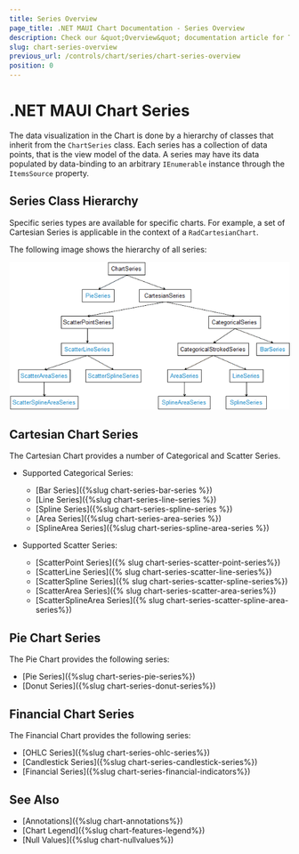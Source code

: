```yaml
---
title: Series Overview
page_title: .NET MAUI Chart Documentation - Series Overview
description: Check our &quot;Overview&quot; documentation article for Telerik Chart for .NET MAUI.
slug: chart-series-overview
previous_url: /controls/chart/series/chart-series-overview
position: 0
---
```


# .NET MAUI Chart Series

The data visualization in the Chart is done by a hierarchy of classes that inherit from the `ChartSeries` class. Each series has a collection of data points, that is the view model of the data. A series may have its data populated by data-binding to an arbitrary `IEnumerable` instance through the `ItemsSource` property.

## Series Class Hierarchy

Specific series types are available for specific charts. For example, a set of Cartesian Series is applicable in the context of a `RadCartesianChart`.

The following image shows the hierarchy of all series:

![Chart Series Class Diagram](images/chart-series-class-diagram.png)

## Cartesian Chart Series

The Cartesian Chart provides a number of Categorical and Scatter Series.

- Supported Categorical Series:

    - [Bar Series]({%slug chart-series-bar-series %})
    - [Line Series]({%slug chart-series-line-series %})
    - [Spline Series]({%slug chart-series-spline-series %})
    - [Area Series]({%slug chart-series-area-series %})
    - [SplineArea Series]({%slug chart-series-spline-area-series %})

- Supported Scatter Series:

    - [ScatterPoint Series]({% slug chart-series-scatter-point-series%})
    - [ScatterLine Series]({% slug chart-series-scatter-line-series%})
    - [ScatterSpline Series]({% slug chart-series-scatter-spline-series%})
    - [ScatterArea Series]({% slug chart-series-scatter-area-series%})
    - [ScatterSplineArea Series]({% slug chart-series-scatter-spline-area-series%})

## Pie Chart Series

The Pie Chart provides the following series:

- [Pie Series]({%slug chart-series-pie-series%})
- [Donut Series]({%slug chart-series-donut-series%})

## Financial Chart Series

The Financial Chart provides the following series:

- [OHLC Series]({%slug chart-series-ohlc-series%})
- [Candlestick Series]({%slug chart-series-candlestick-series%})
- [Financial Series]({%slug chart-series-financial-indicators%})

## See Also

- [Annotations]({%slug chart-annotations%})
- [Chart Legend]({%slug chart-features-legend%})
- [Null Values]({%slug chart-nullvalues%})
